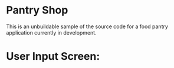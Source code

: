 # Pantry Shop

This is an unbuildable sample of the source code for a food pantry application currently in development. 

# User Input Screen:
